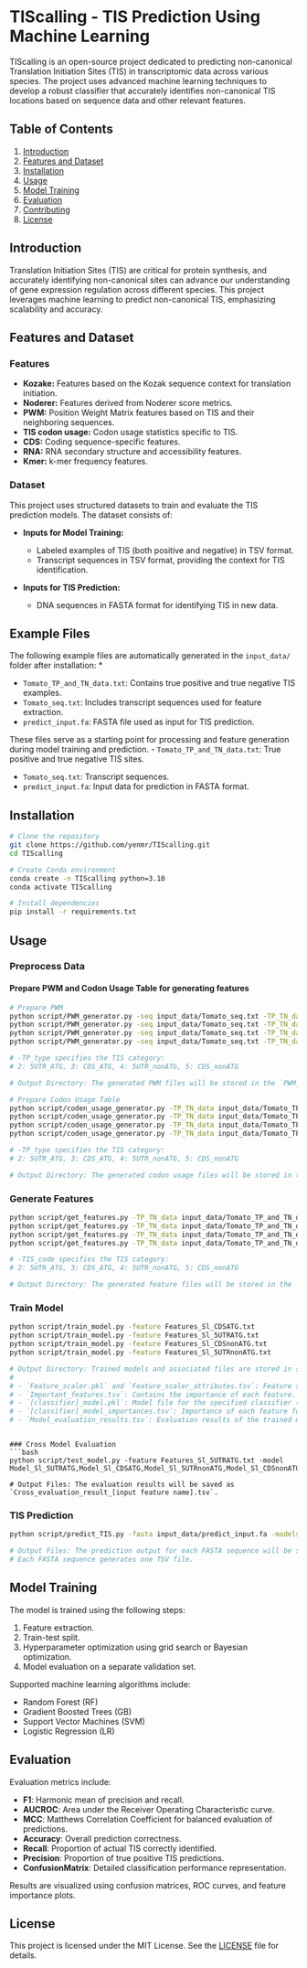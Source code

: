 # TIScalling - TIS Prediction Using Machine Learning

TIScalling is an open-source project dedicated to predicting non-canonical Translation Initiation Sites (TIS) in transcriptomic data across various species. The project uses advanced machine learning techniques to develop a robust classifier that accurately identifies non-canonical TIS locations based on sequence data and other relevant features.

## Table of Contents

1. [Introduction](#introduction)
2. [Features and Dataset](#features-and-dataset)
3. [Installation](#installation)
4. [Usage](#usage)
5. [Model Training](#model-training)
6. [Evaluation](#evaluation)
7. [Contributing](#contributing)
8. [License](#license)

## Introduction
Translation Initiation Sites (TIS) are critical for protein synthesis, and accurately identifying non-canonical sites can advance our understanding of gene expression regulation across different species. This project leverages machine learning to predict non-canonical TIS, emphasizing scalability and accuracy.

## Features and Dataset

### Features
- **Kozake:** Features based on the Kozak sequence context for translation initiation.
- **Noderer:** Features derived from Noderer score metrics.
- **PWM:** Position Weight Matrix features based on TIS and their neighboring sequences.
- **TIS codon usage:** Codon usage statistics specific to TIS.
- **CDS:** Coding sequence-specific features.
- **RNA:** RNA secondary structure and accessibility features.
- **Kmer:** k-mer frequency features.

### Dataset

This project uses structured datasets to train and evaluate the TIS prediction models. The dataset consists of:

- **Inputs for Model Training:**
  - Labeled examples of TIS (both positive and negative) in TSV format.
  - Transcript sequences in TSV format, providing the context for TIS identification.

- **Inputs for TIS Prediction:**
  - DNA sequences in FASTA format for identifying TIS in new data.

## Example Files

The following example files are automatically generated in the `input_data/` folder after installation:
*
  - `Tomato_TP_and_TN_data.txt`: Contains true positive and true negative TIS examples.
  - `Tomato_seq.txt`: Includes transcript sequences used for feature extraction.
  - `predict_input.fa`: FASTA file used as input for TIS prediction.

These files serve as a starting point for processing and feature generation during model training and prediction.  - `Tomato_TP_and_TN_data.txt`: True positive and true negative TIS sites.
  - `Tomato_seq.txt`: Transcript sequences.
  - `predict_input.fa`: Input data for prediction in FASTA format.

## Installation

```bash
# Clone the repository
git clone https://github.com/yenmr/TIScalling.git
cd TIScalling

# Create Conda environment
conda create -n TIScalling python=3.10
conda activate TIScalling

# Install dependencies
pip install -r requirements.txt
```

## Usage

### Preprocess Data

#### Prepare PWM and Codon Usage Table for generating features

```bash
# Prepare PWM 
python script/PWM_generator.py -seq input_data/Tomato_seq.txt -TP_TN_data input_data/Tomato_TP_and_TN_data.txt -filename PWM_Sl_5UTRATG.txt -TP_type 2
python script/PWM_generator.py -seq input_data/Tomato_seq.txt -TP_TN_data input_data/Tomato_TP_and_TN_data.txt -filename PWM_Sl_CDSATG.txt -TP_type 3
python script/PWM_generator.py -seq input_data/Tomato_seq.txt -TP_TN_data input_data/Tomato_TP_and_TN_data.txt -filename PWM_Sl_5UTRnonATG.txt -TP_type 4
python script/PWM_generator.py -seq input_data/Tomato_seq.txt -TP_TN_data input_data/Tomato_TP_and_TN_data.txt -filename PWM_Sl_CDSnonATG.txt -TP_type 5

# -TP_type specifies the TIS category:
# 2: 5UTR_ATG, 3: CDS_ATG, 4: 5UTR_nonATG, 5: CDS_nonATG

# Output Directory: The generated PWM files will be stored in the `PWM_library` folder.

# Prepare Codon Usage Table
python script/coden_usage_generator.py -TP_TN_data input_data/Tomato_TP_and_TN_data.txt -seq input_data/Tomato_seq.txt -TP_type 2 -filename TIS_codon_Sl_5UTRATG.txt -sp Sl
python script/coden_usage_generator.py -TP_TN_data input_data/Tomato_TP_and_TN_data.txt -seq input_data/Tomato_seq.txt -TP_type 3 -filename TIS_codon_Sl_CDSATG.txt -sp Sl
python script/coden_usage_generator.py -TP_TN_data input_data/Tomato_TP_and_TN_data.txt -seq input_data/Tomato_seq.txt -TP_type 4 -filename TIS_codon_Sl_5UTRnonATG.txt -sp Sl
python script/coden_usage_generator.py -TP_TN_data input_data/Tomato_TP_and_TN_data.txt -seq input_data/Tomato_seq.txt -TP_type 5 -filename TIS_codon_Sl_CDSnonATG.txt -sp Sl

# -TP_type specifies the TIS category:
# 2: 5UTR_ATG, 3: CDS_ATG, 4: 5UTR_nonATG, 5: CDS_nonATG

# Output Directory: The generated codon usage files will be stored in the `TIS_codon_library/` folder.
```

### Generate Features
```bash
python script/get_features.py -TP_TN_data input_data/Tomato_TP_and_TN_data.txt -seq input_data/Tomato_seq.txt -TIS_sp Sl -TIS_code 2
python script/get_features.py -TP_TN_data input_data/Tomato_TP_and_TN_data.txt -seq input_data/Tomato_seq.txt -TIS_sp Sl -TIS_code 3
python script/get_features.py -TP_TN_data input_data/Tomato_TP_and_TN_data.txt -seq input_data/Tomato_seq.txt -TIS_sp Sl -TIS_code 4
python script/get_features.py -TP_TN_data input_data/Tomato_TP_and_TN_data.txt -seq input_data/Tomato_seq.txt -TIS_sp Sl -TIS_code 5

# -TIS_code specifies the TIS category:
# 2: 5UTR_ATG, 3: CDS_ATG, 4: 5UTR_nonATG, 5: CDS_nonATG

# Output Directory: The generated feature files will be stored in the `feature/` folder.
```

### Train Model
```bash
python script/train_model.py -feature Features_Sl_CDSATG.txt
python script/train_model.py -feature Features_Sl_5UTRATG.txt
python script/train_model.py -feature Features_Sl_CDSnonATG.txt
python script/train_model.py -feature Features_Sl_5UTRnonATG.txt

# Output Directory: Trained models and associated files are stored in subdirectories named `Model_[feature name]` within the `model/` folder. The outputs include:
#
# - `Feature_scaler.pkl` and `Feature_scaler_attributes.tsv`: Feature scaling factors in PKL and TSV formats, respectively.
# - `Important_features.tsv`: Contains the importance of each feature.
# - `[classifier]_model.pkl`: Model file for the specified classifier (e.g., GradientBoosting, LogisticRegression, RandomForest, SVM) in PKL format.
# - `[classifier]_model_importances.tsv`: Importance of each feature for the corresponding classifier.
# - `Model_evaluation_results.tsv`: Evaluation results of the trained models.
```
```

### Cross Model Evaluation
```bash
python script/test_model.py -feature Features_Sl_5UTRATG.txt -model Model_Sl_5UTRATG,Model_Sl_CDSATG,Model_Sl_5UTRnonATG,Model_Sl_CDSnonATG

# Output Files: The evaluation results will be saved as `Cross_evaluation_result_[input feature name].tsv`.
```

### TIS Prediction
```bash
python script/predict_TIS.py -fasta input_data/predict_input.fa -models Model_Sl_5UTRATG,Model_Sl_CDSATG,Model_Sl_5UTRnonATG,Model_Sl_CDSnonATG

# Output Files: The prediction output for each FASTA sequence will be saved as `Predict_[FASTA header].tsv`.
# Each FASTA sequence generates one TSV file.
```

## Model Training

The model is trained using the following steps:
1. Feature extraction.
2. Train-test split.
3. Hyperparameter optimization using grid search or Bayesian optimization.
4. Model evaluation on a separate validation set.

Supported machine learning algorithms include:
- Random Forest (RF)
- Gradient Boosted Trees (GB)
- Support Vector Machines (SVM)
- Logistic Regression (LR)

## Evaluation

Evaluation metrics include:
- **F1**: Harmonic mean of precision and recall.
- **AUCROC**: Area under the Receiver Operating Characteristic curve.
- **MCC**: Matthews Correlation Coefficient for balanced evaluation of predictions.
- **Accuracy**: Overall prediction correctness.
- **Recall**: Proportion of actual TIS correctly identified.
- **Precision**: Proportion of true positive TIS predictions.
- **ConfusionMatrix**: Detailed classification performance representation.

Results are visualized using confusion matrices, ROC curves, and feature importance plots.

## License

This project is licensed under the MIT License. See the [LICENSE](LICENSE) file for details.

